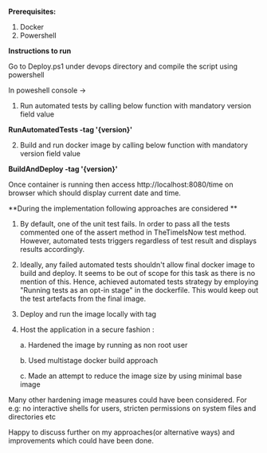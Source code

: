 

**Prerequisites:**
1. Docker
2. Powershell

**Instructions to run**

Go to Deploy.ps1 under devops directory and compile the script using powershell

In poweshell console ->

1. Run automated tests by calling below function with mandatory version field value

  **RunAutomatedTests -tag '{version}'**
  

2. Build and run docker image by calling below function with mandatory version field value

  **BuildAndDeploy -tag '{version}'** 
  
   Once container is running then access http://localhost:8080/time on browser which should display current date and time.

**During the implementation following approaches are considered **

1. By default, one of the unit test fails. In order to pass all the tests commented one of the assert method in TheTimeIsNow test method. However, automated tests triggers regardless of test result and displays results accordingly.

2. Ideally, any failed automated tests shouldn't allow final docker image to build and deploy. It seems to be out of scope for this task as there is no mention of this. Hence, achieved automated tests strategy by employing "Running tests as an opt-in stage" in the dockerfile. This would keep out the test artefacts from the final image.

3. Deploy and run the image locally with tag

4. Host the application in a secure fashion : 

   a. Hardened the image by running as non root user
  
   b. Used multistage docker build approach
  
   c. Made an attempt to reduce the image size by using minimal base image
  
Many other hardening image measures could have been considered. For e.g: no interactive shells for users, stricten permissions on system files and directories etc

Happy to discuss further on my approaches(or alternative ways) and improvements which could have been done.

                                           



